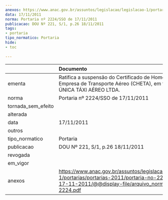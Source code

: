 ```yaml
---
anexos: https://www.anac.gov.br/assuntos/legislacao/legislacao-1/portarias/portarias-2011/portaria-no-2224-sso-de-17-11-2011/@@display-file/arquivo_norma/PA2011-2224.pdf
data: 17/11/2011
norma: Portaria nº 2224/SSO de 17/11/2011
publicacao: DOU Nº 221, S/1, p.26 18/11/2011
tags:
- portaria
tipo_normatico: Portaria
hide: 
- toc 
 
---
```


|                    | Documento                                                                                                                                                         |
|:-------------------|:------------------------------------------------------------------------------------------------------------------------------------------------------------------|
| ementa             | Ratifica a suspensão do Certificado de Homologação de Empresa de Transporte Aéreo (CHETA), em favor de ÚNICA TÁXI AÉREO LTDA.                                     |
| norma              | Portaria nº 2224/SSO de 17/11/2011                                                                                                                                |
| tornada_sem_efeito |                                                                                                                                                                   |
| alterada           |                                                                                                                                                                   |
| data               | 17/11/2011                                                                                                                                                        |
| outros             |                                                                                                                                                                   |
| tipo_normatico     | Portaria                                                                                                                                                          |
| publicacao         | DOU Nº 221, S/1, p.26 18/11/2011                                                                                                                                  |
| revogada           |                                                                                                                                                                   |
| em_vigor           |                                                                                                                                                                   |
| anexos             | https://www.anac.gov.br/assuntos/legislacao/legislacao-1/portarias/portarias-2011/portaria-no-2224-sso-de-17-11-2011/@@display-file/arquivo_norma/PA2011-2224.pdf |
